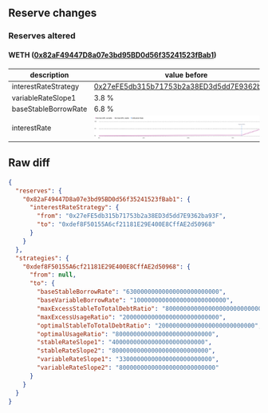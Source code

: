 ## Reserve changes

### Reserves altered

#### WETH ([0x82aF49447D8a07e3bd95BD0d56f35241523fBab1](https://arbiscan.io/address/0x82aF49447D8a07e3bd95BD0d56f35241523fBab1))

| description | value before | value after |
| --- | --- | --- |
| interestRateStrategy | [0x27eFE5db315b71753b2a38ED3d5dd7E9362ba93F](https://arbiscan.io/address/0x27eFE5db315b71753b2a38ED3d5dd7E9362ba93F) | [0xdef8F50155A6cf21181E29E400E8CffAE2d50968](https://arbiscan.io/address/0xdef8F50155A6cf21181E29E400E8CffAE2d50968) |
| variableRateSlope1 | 3.8 % | 3.3 % |
| baseStableBorrowRate | 6.8 % | 6.3 % |
| interestRate | ![before](/.assets/25b7cbb97d2012b141455f46ee9b3f7e0e40a4b0.svg) | ![after](/.assets/0503ddc95c9ff90b6308f1ba4175b90d670e81ed.svg) |

## Raw diff

```json
{
  "reserves": {
    "0x82aF49447D8a07e3bd95BD0d56f35241523fBab1": {
      "interestRateStrategy": {
        "from": "0x27eFE5db315b71753b2a38ED3d5dd7E9362ba93F",
        "to": "0xdef8F50155A6cf21181E29E400E8CffAE2d50968"
      }
    }
  },
  "strategies": {
    "0xdef8F50155A6cf21181E29E400E8CffAE2d50968": {
      "from": null,
      "to": {
        "baseStableBorrowRate": "63000000000000000000000000",
        "baseVariableBorrowRate": "10000000000000000000000000",
        "maxExcessStableToTotalDebtRatio": "800000000000000000000000000",
        "maxExcessUsageRatio": "200000000000000000000000000",
        "optimalStableToTotalDebtRatio": "200000000000000000000000000",
        "optimalUsageRatio": "800000000000000000000000000",
        "stableRateSlope1": "40000000000000000000000000",
        "stableRateSlope2": "800000000000000000000000000",
        "variableRateSlope1": "33000000000000000000000000",
        "variableRateSlope2": "800000000000000000000000000"
      }
    }
  }
}
```